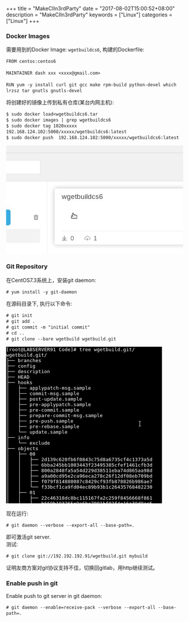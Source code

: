 +++
title = "MakeCIIn3rdParty"
date = "2017-08-02T15:00:52+08:00"
description = "MakeCIIn3rdParty"
keywords = ["Linux"]
categories = ["Linux"]
+++
### Docker Images
需要用到的Docker Image: `wgetbuildcs6`, 构建的Dockerfile:    

```
FROM centos:centos6

MAINTAINER dash xxx <xxxx@gmail.com>

RUN yum -y install curl git gcc make rpm-build python-devel which lrzsz tar gnutls gnutls-devel
```
将创建好的镜像上传到私有仓库(某台内网主机):    

```
$ sudo docker load<wgetbuildcs6.tar
$ sudo docker images | grep wgetbuildcs6
$ sudo docker tag 1020xxxxx 192.168.124.102:5000/xxxxx/wgetbuildcs6:latest
$ sudo docker push  192.168.124.102:5000/xxxxx/wgetbuildcs6:latest
```

![/images/2017_08_02_15_12_12_484x294.jpg](/images/2017_08_02_15_12_12_484x294.jpg)

### Git Repository
在CentOS7.3系统上，安装git daemon:    

```
# yum install -y git-daemon
```

在源码目录下, 执行以下命令:    

```
# git init
# git add .
# git commit -m "initial commit"
# cd ..
# git clone --bare wgetbuild wgetbuild.git
```

![/images/2017_08_02_15_43_19_426x427.jpg](/images/2017_08_02_15_43_19_426x427.jpg)

现在运行:    

```
# git daemon --verbose --export-all --base-path=.
```
即可激活git server.  
测试:    

```
# git clone git://192.192.192.91/wgetbuild.git mybuild
``` 

证明友商方案对git协议支持不佳，切换回gitlab，用http继续测试。     


### Enable push in git
Enable push to git server in git daemon:   

```
# git daemon --enable=receive-pack --verbose --export-all --base-path=.
```
